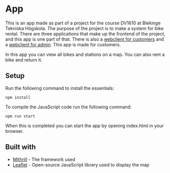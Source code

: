 # App

This is an app made as part of a project for the course DV1610 at Blekinge Tekniska Högskola. The purpose of the 
project is to make a system for bike rental. There are three applications that make up the frontend of the project,
and this app is one part  of that. There is also a [webclient for customers](https://github.com/gizmo10475/PatternProject/tree/main/src/frontend/webclientCustomer/webclientCustomer) and a [webclient for admin](https://github.com/gizmo10475/PatternProject/tree/main/src/frontend/webclientAdmin/webclientAdmin).
This app is made for customers.

In this app you can view all bikes and stations on a map. You can also rent a bike and return it.

## Setup

Run the following command to install the essentials:
```
npm install
```

To compile the JavaScript code run the following command:
```
npm run start
```

When this is completed you can start the app by opening index.html in your browser.

## Built with

* [Mithrill](https://mithril.js.org) - The framework used
* [Leaflet](https://leafletjs.com) - Open-source JavaScript library used to display the map